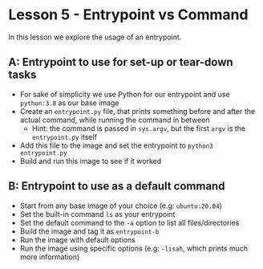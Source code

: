 # Lesson 5 - Entrypoint vs Command

In this lesson we explore the usage of an entrypoint.

## A: Entrypoint to use for set-up or tear-down tasks

- For sake of simplicity we use Python for our entrypoint and use `python:3.8` as our base image
- Create an `entrypoint.py` file, that prints something before and after the actual command, while running the command in between
  - Hint: the command is passed in `sys.argv`, but the first `argv` is the `entrypoint.py` itself
- Add this file to the image and set the entrypoint to `python3 entrypoint.py`
- Build and run this image to see if it worked

## B: Entrypoint to use as a default command

- Start from any base image of your choice (e.g: `ubuntu:20.04`)
- Set the built-in command `ls` as your entrypoint
- Set the default command to the `-a` option to list all files/directories
- Build the image and tag it as `entrypoint-b`
- Run the image with default options
- Run the image using specific options (e.g: `-lisah`, which prints much more information)

